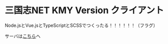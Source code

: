 # 三国志NET KMY Version クライアント
Node.jsとVue.jsとTypeScriptとSCSSでつくったる！！！！！！（フラグ）

サーバは[こちら](https://github.com/kmycode/sangokukmy)へ
